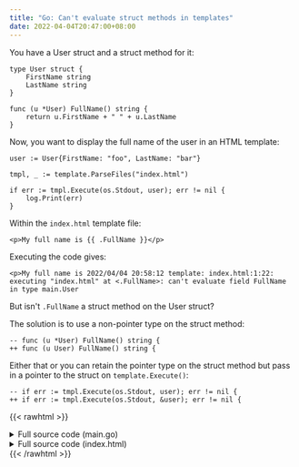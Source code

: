 ```yaml
---
title: "Go: Can't evaluate struct methods in templates"
date: 2022-04-04T20:47:00+08:00
---
```

You have a User struct and a struct method for it:

```
type User struct {
	FirstName string
	LastName string
}

func (u *User) FullName() string {
	return u.FirstName + " " + u.LastName
}
```

Now, you want to display the full name of the user in an HTML template:

```
user := User{FirstName: "foo", LastName: "bar"}

tmpl, _ := template.ParseFiles("index.html")

if err := tmpl.Execute(os.Stdout, user); err != nil {
	log.Print(err)
}
```

Within the `index.html` template file:

```
<p>My full name is {{ .FullName }}</p>
```

Executing the code gives:

```
<p>My full name is 2022/04/04 20:58:12 template: index.html:1:22: executing "index.html" at <.FullName>: can't evaluate field FullName in type main.User
```

But isn't `.FullName` a struct method on the User struct?

The solution is to use a non-pointer type on the struct method:

```
-- func (u *User) FullName() string {
++ func (u User) FullName() string {
```

Either that or you can retain the pointer type on the struct method but pass in a pointer to the struct on `template.Execute()`:

```
-- if err := tmpl.Execute(os.Stdout, user); err != nil {
++ if err := tmpl.Execute(os.Stdout, &user); err != nil {
```

{{< rawhtml >}}
<details>
  <summary>Full source code (main.go)</summary>
	<pre><code>package main

import (
	"log"
	"os"
	"text/template"
)

type User struct {
	FirstName string
	LastName  string
}

func (u User) FullName() string {
	return u.FirstName + " " + u.LastName
}

func main() {
	user := User{FirstName: "abby", LastName: "tebby"}

	tmpl, _ := template.ParseFiles("index.html")

	if err := tmpl.Execute(os.Stdout, user); err != nil {
		log.Print(err)
	}

	return
}
  </code></pre>
</details>

<details>
  <summary>Full source code (index.html)</summary>
  <pre><code>&lt;p>My full name is {{ .FullName }}&lt;/p></code></pre>
</details>
{{< /rawhtml >}}
